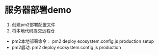 # 服务器部署demo
1. 创建pm2部署配置文件
1. 将本地代码提交远程仓


* pm2本地部署命令： pm2 deploy ecosystem.config.js  production setup
* pm2启动: pm2 deploy ecosystem.config.js production